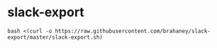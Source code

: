 # slack-export

```bash <(curl -o https://raw.githubusercontent.com/brahaney/slack-export/master/slack-export.sh)```
